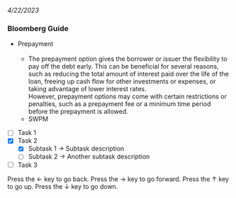 *4/22/2023*
### Bloomberg Guide
* Prepayment <br/> <br/>
  - The prepayment option gives the borrower or issuer the flexibility to pay off the debt early. This can be beneficial for several reasons, such as reducing the total amount of interest paid over the life of the loan, freeing up cash flow for other investments or expenses, or taking advantage of lower interest rates. <br/>
However, prepayment options may come with certain restrictions or penalties, such as a prepayment fee or a minimum time period before the prepayment is allowed.
  - SWPM 

- [ ] Task 1
- [x] Task 2
  - [x] Subtask 1 -> Subtask description
  - [ ] Subtask 2 -> Another subtask description
- [ ] Task 3

Press the &#8592; key to go back.
Press the &#8594; key to go forward.
Press the &#8593; key to go up.
Press the &#8595; key to go down.
